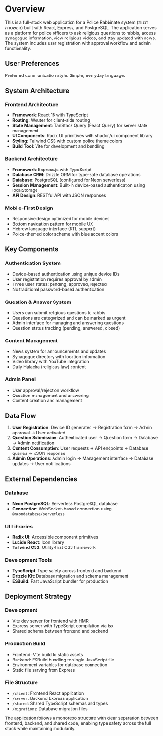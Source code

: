 # Overview

This is a full-stack web application for a Police Rabbinate system (רבנות המשטרה) built with React, Express, and PostgreSQL. The application serves as a platform for police officers to ask religious questions to rabbis, access synagogue information, view religious videos, and stay updated with news. The system includes user registration with approval workflow and admin functionality.

## User Preferences

Preferred communication style: Simple, everyday language.

## System Architecture

### Frontend Architecture
- **Framework**: React 18 with TypeScript
- **Routing**: Wouter for client-side routing
- **State Management**: TanStack Query (React Query) for server state management
- **UI Components**: Radix UI primitives with shadcn/ui component library
- **Styling**: Tailwind CSS with custom police theme colors
- **Build Tool**: Vite for development and bundling

### Backend Architecture
- **Framework**: Express.js with TypeScript
- **Database ORM**: Drizzle ORM for type-safe database operations
- **Database**: PostgreSQL (configured for Neon serverless)
- **Session Management**: Built-in device-based authentication using localStorage
- **API Design**: RESTful API with JSON responses

### Mobile-First Design
- Responsive design optimized for mobile devices
- Bottom navigation pattern for mobile UX
- Hebrew language interface (RTL support)
- Police-themed color scheme with blue accent colors

## Key Components

### Authentication System
- Device-based authentication using unique device IDs
- User registration requires approval by admin
- Three user states: pending, approved, rejected
- No traditional password-based authentication

### Question & Answer System
- Users can submit religious questions to rabbis
- Questions are categorized and can be marked as urgent
- Admin interface for managing and answering questions
- Question status tracking (pending, answered, closed)

### Content Management
- News system for announcements and updates
- Synagogue directory with location information
- Video library with YouTube integration
- Daily Halacha (religious law) content

### Admin Panel
- User approval/rejection workflow
- Question management and answering
- Content creation and management

## Data Flow

1. **User Registration**: Device ID generated → Registration form → Admin approval → User activated
2. **Question Submission**: Authenticated user → Question form → Database → Admin notification
3. **Content Consumption**: User requests → API endpoints → Database queries → JSON response
4. **Admin Operations**: Admin login → Management interface → Database updates → User notifications

## External Dependencies

### Database
- **Neon PostgreSQL**: Serverless PostgreSQL database
- **Connection**: WebSocket-based connection using `@neondatabase/serverless`

### UI Libraries
- **Radix UI**: Accessible component primitives
- **Lucide React**: Icon library
- **Tailwind CSS**: Utility-first CSS framework

### Development Tools
- **TypeScript**: Type safety across frontend and backend
- **Drizzle Kit**: Database migration and schema management
- **ESBuild**: Fast JavaScript bundler for production

## Deployment Strategy

### Development
- Vite dev server for frontend with HMR
- Express server with TypeScript compilation via tsx
- Shared schema between frontend and backend

### Production Build
- Frontend: Vite build to static assets
- Backend: ESBuild bundling to single JavaScript file
- Environment variables for database connection
- Static file serving from Express

### File Structure
- `/client`: Frontend React application
- `/server`: Backend Express application  
- `/shared`: Shared TypeScript schemas and types
- `/migrations`: Database migration files

The application follows a monorepo structure with clear separation between frontend, backend, and shared code, enabling type safety across the full stack while maintaining modularity.